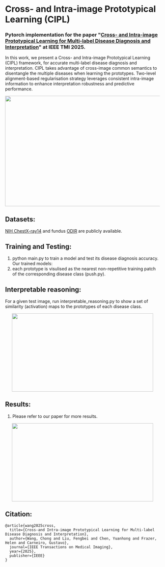 # Cross- and Intra-image Prototypical Learning (CIPL)

### Pytorch implementation for the paper "[Cross- and Intra-image Prototypical Learning for Multi-label Disease Diagnosis and Interpretation](https://ieeexplore.ieee.org/document/10887396)" at IEEE TMI 2025.


In this work, we present a Cross- and Intra-image Prototypical Learning (CIPL) framework, for accurate multi-label disease diagnosis and interpretation.
CIPL takes advantage of cross-image common semantics to disentangle the multiple diseases when learning the prototypes.
Two-level alignment-based regularisation strategy leverages consistent intra-image information to enhance interpretation robustness and predictive performance.


<div align=center>
<img width="800" height="360" src="https://github.com/cwangrun/CIPL/blob/master/arch/arch.png"/></dev>
</div>


## Datasets:
[NIH ChestX-ray14](https://www.kaggle.com/datasets/nih-chest-xrays/data) and fundus [ODIR](https://academictorrents.com/details/cf3b8d5ecdd4284eb9b3a80fcfe9b1d621548f72) are publicly available.


## Training and Testing:
1. python main.py to train a model and test its disease diagnosis accuracy. Our trained models:
2. each prototype is visulised as the nearest non-repetitive training patch of the corresponding disease class (push.py).


## Interpretable reasoning:
For a given test image, run interpretable_reasoning.py to show a set of similarity (activation) maps to the prototypes of each disease class.

<div align=center>
<img width="460" height="255" src="https://github.com/cwangrun/CIPL/blob/master/arch/reasoning.png"/></dev>
</div>



## Results:
1. Please refer to our paper for more results.

<div align=center>
<img width="460" height="255" src="https://github.com/cwangrun/CIPL/blob/master/arch/prototype.png"/></dev>
</div>



## Citation:
```
@article{wang2025cross,
  title={Cross-and Intra-image Prototypical Learning for Multi-label Disease Diagnosis and Interpretation},
  author={Wang, Chong and Liu, Fengbei and Chen, Yuanhong and Frazer, Helen and Carneiro, Gustavo},
  journal={IEEE Transactions on Medical Imaging},
  year={2025},
  publisher={IEEE}
}
```
